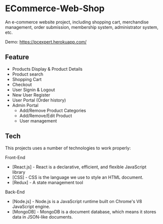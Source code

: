 # ECommerce-Web-Shop

An e-commerce website project, including shopping cart, merchandise management, order submission, membership system, administrator system, etc.

Demo: https://pcexpert.herokuapp.com/

## Feature
- Products Display & Product Details
- Product search
- Shopping Cart
- Checkout
- User Signin & Logout
- New User Register
- User Portal (Order history)
- Admin Portal
  - Add/Remove Product Categories
  - Add/Remove/Edit Product
  - User management

## Tech
This projects uses a number of technologies to work properly:

Front-End
- [React.js] - React is a declarative, efficient, and flexible JavaScript library
- [CSS] - CSS is the language we use to style an HTML document.
- [Redux] - A state management tool

Back-End
- [Node.js] - Node.js is a JavaScript runtime built on Chrome's V8 JavaScript engine.
- [MongoDB] - MongoDB is a document database, which means it stores data in JSON-like documents.
